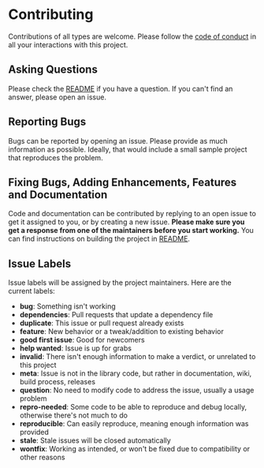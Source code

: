 # Contributing
Contributions of all types are welcome.
Please follow the [code of conduct][1] in all your interactions with this project.

## Asking Questions
Please check the [README][2] if you have a question.
If you can't find an answer, please open an issue.

## Reporting Bugs
Bugs can be reported by opening an issue.
Please provide as much information as possible. Ideally, that would include a small sample project that reproduces the problem.

## Fixing Bugs, Adding Enhancements, Features and Documentation
Code and documentation can be contributed by replying to an open issue to get it assigned to you, or by creating a new issue.
**Please make sure you get a response from one of the maintainers before you start working.**
You can find instructions on building the project in [README][2].

## Issue Labels
Issue labels will be assigned by the project maintainers.
Here are the current labels:

* **bug**: Something isn't working
* **dependencies**: Pull requests that update a dependency file
* **duplicate**: This issue or pull request already exists
* **feature**: New behavior or a tweak/addition to existing behavior
* **good first issue**: Good for newcomers
* **help wanted**: Issue is up for grabs
* **invalid**: There isn't enough information to make a verdict, or unrelated to this project
* **meta**: Issue is not in the library code, but rather in documentation, wiki, build process, releases
* **question**: No need to modify code to address the issue, usually a usage problem
* **repro-needed**: Some code to be able to reproduce and debug locally, otherwise there's not much to do
* **reproducible**: Can easily reproduce, meaning enough information was provided
* **stale**: Stale issues will be closed automatically
* **wontfix**: Working as intended, or won't be fixed due to compatibility or other reasons

[1]: https://github.com/yevgenykuz/simple-soap-client/blob/master/CODE_OF_CONDUCT.md
[2]: https://github.com/yevgenykuz/simple-soap-client/blob/master/README.rst
